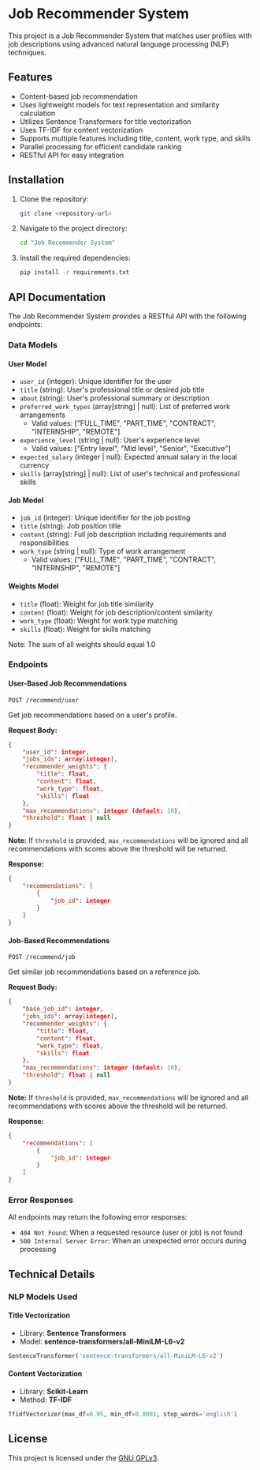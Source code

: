 # Job Recommender System

This project is a Job Recommender System that matches user profiles with job descriptions using advanced natural language processing (NLP) techniques.

## Features

- Content-based job recommendation
- Uses lightweight models for text representation and similarity calculation
- Utilizes Sentence Transformers for title vectorization
- Uses TF-IDF for content vectorization
- Supports multiple features including title, content, work type, and skills
- Parallel processing for efficient candidate ranking
- RESTful API for easy integration

## Installation

1. Clone the repository:
    ```sh
    git clone <repository-url>
    ```

2. Navigate to the project directory:
    ```sh
    cd "Job Recommender System"
    ```

3. Install the required dependencies:
    ```sh
    pip install -r requirements.txt
    ```

## API Documentation

The Job Recommender System provides a RESTful API with the following endpoints:

### Data Models

#### User Model
- `user_id` (integer): Unique identifier for the user
- `title` (string): User's professional title or desired job title
- `about` (string): User's professional summary or description
- `preferred_work_types` (array[string] | null): List of preferred work arrangements
  - Valid values: ["FULL_TIME", "PART_TIME", "CONTRACT", "INTERNSHIP", "REMOTE"]
- `experience_level` (string | null): User's experience level
  - Valid values: ["Entry level", "Mid level", "Senior", "Executive"]
- `expected_salary` (integer | null): Expected annual salary in the local currency
- `skills` (array[string] | null): List of user's technical and professional skills

#### Job Model
- `job_id` (integer): Unique identifier for the job posting
- `title` (string): Job position title
- `content` (string): Full job description including requirements and responsibilities
- `work_type` (string | null): Type of work arrangement
  - Valid values: ["FULL_TIME", "PART_TIME", "CONTRACT", "INTERNSHIP", "REMOTE"]

#### Weights Model
- `title` (float): Weight for job title similarity
- `content` (float): Weight for job description/content similarity
- `work_type` (float): Weight for work type matching
- `skills` (float): Weight for skills matching

Note: The sum of all weights should equal 1.0

### Endpoints

#### User-Based Job Recommendations
```http
POST /recommend/user
```
Get job recommendations based on a user's profile.

**Request Body:**
```json
{
    "user_id": integer,
    "jobs_ids": array[integer],
    "recommender_weights": {
        "title": float,
        "content": float,
        "work_type": float,
        "skills": float
    },
    "max_recommendations": integer (default: 10),
    "threshold": float | null
}
```

**Note:** If `threshold` is provided, `max_recommendations` will be ignored and all recommendations with scores above the threshold will be returned.

**Response:**
```json
{
    "recommendations": [
        {
            "job_id": integer
        }
    ]
}
```

#### Job-Based Recommendations
```http
POST /recommend/job
```
Get similar job recommendations based on a reference job.

**Request Body:**
```json
{
    "base_job_id": integer,
    "jobs_ids": array[integer],
    "recommender_weights": {
        "title": float,
        "content": float,
        "work_type": float,
        "skills": float
    },
    "max_recommendations": integer (default: 10),
    "threshold": float | null
}
```

**Note:** If `threshold` is provided, `max_recommendations` will be ignored and all recommendations with scores above the threshold will be returned.

**Response:**
```json
{
    "recommendations": [
        {
            "job_id": integer
        }
    ]
}
```

### Error Responses
All endpoints may return the following error responses:

- `404 Not Found`: When a requested resource (user or job) is not found
- `500 Internal Server Error`: When an unexpected error occurs during processing

## Technical Details

### NLP Models Used

#### Title Vectorization
- Library: **Sentence Transformers**
- Model: **sentence-transformers/all-MiniLM-L6-v2**
```python
SentenceTransformer('sentence-transformers/all-MiniLM-L6-v2')
```

#### Content Vectorization
- Library: **Scikit-Learn**
- Method: **TF-IDF**

```python
TfidfVectorizer(max_df=0.95, min_df=0.0001, stop_words='english')
```


## License

This project is licensed under the [GNU GPLv3](LICENSE).